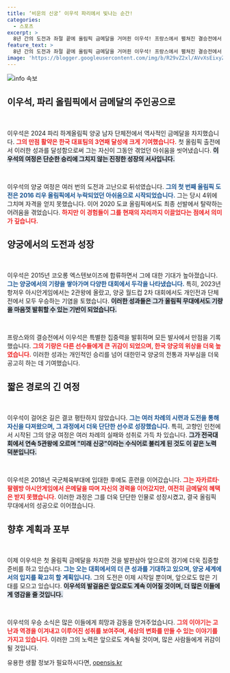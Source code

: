 ```yaml
---
title: ‘비운의 신궁’ 이우석 파리에서 빛나는 순간!
categories:
  - 스포츠
excerpt: >
  8년 간의 도전과 좌절 끝에 올림픽 금메달을 거머쥔 이우석! 프랑스에서 펼쳐진 결승전에서 6발 만점을 기록하며 한국의 3연패를 이끌었다. 비운의 신궁이 드디어 빛을 발한 순간을 놓치지 마세요!
feature_text: >
  8년 간의 도전과 좌절 끝에 올림픽 금메달을 거머쥔 이우석! 프랑스에서 펼쳐진 결승전에서 6발 만점을 기록하며 한국의 3연패를 이끌었다. 비운의 신궁이 드디어 빛을 발한 순간을 놓치지 마세요!
image: 'https://blogger.googleusercontent.com/img/b/R29vZ2xl/AVvXsEixyZcFfHzMRdzZMjFBmAUKJYCLCGyLL1o632UiGVXcaFdKo_bkvkuCioo0uUKlGfBVcT3P84aROyZIXSBEx3Aw5nCQ3pTgDom1WDC4m8eifvWiAmWEEVb4x6G_l8C0QH225ldMjyaFvpxGEBGNO37VmDTDMHGhJPq73UglMfDca1-0aw/s1600/blogspot.png'
---
```


<p><img src="https://blogger.googleusercontent.com/img/b/R29vZ2xl/AVvXsEixyZcFfHzMRdzZMjFBmAUKJYCLCGyLL1o632UiGVXcaFdKo_bkvkuCioo0uUKlGfBVcT3P84aROyZIXSBEx3Aw5nCQ3pTgDom1WDC4m8eifvWiAmWEEVb4x6G_l8C0QH225ldMjyaFvpxGEBGNO37VmDTDMHGhJPq73UglMfDca1-0aw/s1600/blogspot.png" alt="info 속보" /></p>

<h2 data-ke-size="size26">이우석, 파리 올림픽에서 금메달의 주인공으로</h2>

<p data-ke-size="size16">&nbsp;</p>

<p>이우석은 2024 파리 하계올림픽 양궁 남자 단체전에서 역사적인 금메달을 차지했습니다. <b><span style="color: #ee2323;">그의 만점 활약은 한국 대표팀의 3연패 달성에 크게 기여했습니다.</span></b> 첫 올림픽 출전에서 이러한 성과를 달성함으로써 그는 자신이 그동안 겪었던 아쉬움을 씻어냈습니다. <b><span style="background-color: #21538527;">이우석의 여정은 단순한 승리에 그치지 않는 진정한 성장의 서사입니다.</span></b></p>

<p data-ke-size="size16">&nbsp;</p>

<p>이우석의 양궁 여정은 여러 번의 도전과 고난으로 뒤섞였습니다. <b><span style="color: #1a5490;">그의 첫 번째 올림픽 도전은 2016 리우 올림픽에서 누락되었던 아쉬움으로 시작되었습니다.</span></b> 그는 당시 4위에 그치며 자격을 얻지 못했습니다. 이어 2020 도쿄 올림픽에서도 최종 선발에서 탈락하는 어려움을 겪었습니다. <b><span style="color: #ee2323;">하지만 이 경험들이 그를 현재의 자리까지 이끌었다는 점에서 의미가 깊습니다.</span></b></p>

<h2 data-ke-size="size26">양궁에서의 도전과 성장</h2>

<p data-ke-size="size16">&nbsp;</p>

<p>이우석은 2015년 코오롱 엑스텐보이즈에 합류하면서 그에 대한 기대가 높아졌습니다. <b><span style="color: #1a5490;">그는 양궁에서의 기량을 쌓아가며 다양한 대회에서 두각을 나타냈습니다.</span></b> 특히, 2023년 항저우 아시안게임에서는 2관왕에 올랐고, 양궁 월드컵 2차 대회에서도 개인전과 단체전에서 모두 우승하는 기염을 토했습니다. <b><span style="background-color: #21538527;">이러한 성과들은 그가 올림픽 무대에서도 기량을 마음껏 발휘할 수 있는 기반이 되었습니다.</span></b></p>

<p data-ke-size="size16">&nbsp;</p>

<p>프랑스와의 결승전에서 이우석은 특별한 집중력을 발휘하며 모든 발사에서 만점을 기록했습니다. <b><span style="color: #ee2323;">그의 기량은 다른 선수들에게 큰 귀감이 되었으며, 한국 양궁의 위상을 더욱 높였습니다.</span></b> 이러한 성과는 개인적인 승리를 넘어 대한민국 양궁의 전통과 자부심을 더욱 공고히 하는 데 기여했습니다. </p>

<h2 data-ke-size="size26">짧은 경로의 긴 여정</h2>

<p data-ke-size="size16">&nbsp;</p>

<p>이우석이 걸어온 길은 결코 평탄하지 않았습니다. <b><span style="color: #1a5490;">그는 여러 차례의 시련과 도전을 통해 자신을 다져왔으며, 그 과정에서 더욱 단단한 선수로 성장했습니다.</span></b> 특히, 고향인 인천에서 시작된 그의 양궁 여정은 여러 차례의 실패와 성취로 가득 차 있습니다. <b><span style="background-color: #21538527;">그가 전국대회에서 연속 5관왕에 오르며 "미래 신궁"이라는 수식어로 불리게 된 것도 이 같은 노력 덕분입니다.</span></b></p>

<p data-ke-size="size16">&nbsp;</p>

<p>이우석은 2018년 국군체육부대에 입대한 후에도 훈련을 이어갔습니다. <b><span style="color: #ee2323;">그는 자카르타·팔렘방 아시안게임에서 은메달을 따며 자신의 경력을 이어갔지만, 여전히 금메달의 혜택은 받지 못했습니다.</span></b> 이러한 과정은 그를 더욱 단단한 인물로 성장시켰고, 결국 올림픽 무대에서의 성공으로 이어졌습니다.</p>

<h2 data-ke-size="size26">향후 계획과 포부</h2>

<p data-ke-size="size16">&nbsp;</p>

<p>이제 이우석은 첫 올림픽 금메달을 차지한 것을 발판삼아 앞으로의 경기에 더욱 집중할 준비를 하고 있습니다. <b><span style="color: #1a5490;">그는 오는 대회에서의 더 큰 성과를 기대하고 있으며, 양궁 세계에서의 입지를 확고히 할 계획입니다.</span></b> 그의 도전은 이제 시작일 뿐이며, 앞으로도 많은 기대를 모으고 있습니다. <b><span style="background-color: #21538527;">이우석의 발걸음은 앞으로도 계속 이어질 것이며, 더 많은 이들에게 영감을 줄 것입니다.</span></b></p>

<p data-ke-size="size16">&nbsp;</p>

<p>이우석의 우승 소식은 많은 이들에게 희망과 감동을 안겨주었습니다. <b><span style="color: #ee2323;">그의 이야기는 고난과 역경을 이겨내고 이루어진 성취를 보여주며, 세상의 변화를 만들 수 있는 이야기를 가지고 있습니다.</span></b> 이러한 그의 노력은 앞으로도 계속될 것이며, 많은 사람들에게 귀감이 될 것입니다.</p>
유용한 생활 정보가 필요하시다면, <a href="https://opensis.kr" rel="dofollow">opensis.kr</a>


